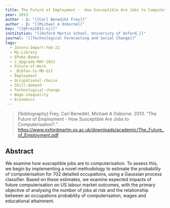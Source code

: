 ```yaml
---
title: The Future of Employment -  How Susceptible Are Jobs to Computerisation?
year: 2013
author - 1: "[[Carl Benedikt Frey]]"
author - 2: "[[Michael A Osborne]]"
key: "[[@Frey2013-nj]]"
institution: "[[Oxford Martin School, University of Oxford,]]"
journal: "[[Technological Forecasting and Social Change]]"
tags:
  - Zotero-Import-Feb-22
  - My-Library
  - EPubs-Books
  - 2_Upgrade-MAY-2023
  - Future-of-Work
  - _BibTex-to-MD-Git
  - Employment
  - Occupational-choice
  - Skill-demand
  - Technological-change
  - Wage-inequality
  - Economics
---
```


> [!bibliography]
> Frey, Carl Benedikt, Michael A Osborne. 2013. “The Future of Employment -  How Susceptible Are Jobs to Computerisation?.” . https://www.oxfordmartin.ox.ac.uk/downloads/academic/The_Future_of_Employment.pdf

## Abstract
We examine how susceptible jobs are to computerisation. To assess this, we begin by implementing a novel methodology to estimate the probability of computerisation for 702 detailed occupations, using a Gaussian process classifier. Based on these estimates, we examine expected impacts of future computerisation on US labour market outcomes, with the primary objective of analysing the number of jobs at risk and the relationship between an occupations probability of computerisation, wages and educational attainment.
